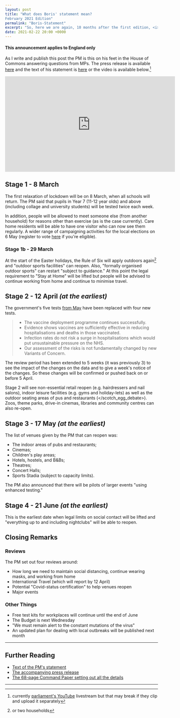 ```yaml
---
layout: post
title: "What does Boris' statement mean?
February 2021 Edition"
permalink: "Boris-Statement"
excerpt: "So, here we are again, 10 months after the first edition, <i>What does Boris' statement mean?</i> returns for the roadmap out of Lockdown 3..."
date: 2021-02-22 20:00 +0000
---
```


#### This announcement applies to England only

As I write and publish this post the PM is this on his feet in the House of Commons answering questions from MPs. The press release is available [here](https://www.gov.uk/government/news/prime-minister-sets-out-roadmap-to-cautiously-ease-lockdown-restrictions) and the text of his statement is [here](https://www.gov.uk/government/speeches/pm-statement-to-the-house-of-commons-on-roadmap-for-easing-lockdown-restrictions-in-england-22-february-2021) or the video is available below.[^1]

<iframe width="560" height="315" src="https://www.youtube-nocookie.com/embed/wtOvj-yjDXA?start=1069" frameborder="0" allow="accelerometer; autoplay; clipboard-write; encrypted-media; gyroscope; picture-in-picture" allowfullscreen></iframe>

## Stage 1 - 8 March

The first relaxation of lockdown will be on 8 March, when all schools will return. The PM said that pupils in Year 7 (11-12 year olds) and above (including collage and university students) will be tested twice each week.

In addition, people will be allowed to meet someone else (from another household) for reasons other than exercise (as is the case currently). Care home residents will be able to have one visitor who can now see them regularly. A wider range of campaigning activities for the local elections on 6 May (register to vote [here](https://www.gov.uk/register-to-vote) if you're eligible).

### Stage 1b - 29 March

At the start of the Easter holidays, the Rule of Six will apply outdoors again[^2] and "outdoor sports facilities" can reopen. Also, "formally organised outdoor sports" can restart "subject to guidance." At this point the legal requirement to "Stay at Home" will be lifted but people will be advised to continue working from home and continue to minimise travel.

## Stage 2 - 12 April *(at the earliest)*

The government's five tests [from May](/2020/05/10/Boris-Statement/#the-reduction-of-lockdown) have been replaced with four new tests.

> - The vaccine deployment programme continues successfully.
> - Evidence shows vaccines are sufficiently effective in reducing hospitalisations and deaths in those vaccinated.
> - Infection rates do not risk a surge in hospitalisations which would put unsustainable pressure on the NHS.
> - Our assessment of the risks is not fundamentally changed by new Variants of Concern.

The review period has been extended to 5 weeks (it was previously 3) to see the impact of the changes on the data and to give a week's notice of the changes. So these changes will be confirmed or pushed back on or before 5 April.

Stage 2 will see non-essential retail reopen (e.g. hairdressers and nail salons), indoor leisure facilities (e.g. gyms and holiday-lets) as well as the outdoor seating areas of pus and restaurants (</scotch_egg_debate>). Zoos, theme parks, drive-in cinemas, libraries and community centres can also re-open. 

## Stage 3 - 17 May *(at the earliest)*

The list of venues given by the PM that can reopen was:

* The indoor areas of pubs and restaurants;
* Cinemas;
* Children's play areas;
* Hotels, hostels, and B&Bs;
* Theatres;
* Concert Halls;
* Sports Stadia (subject to capacity limits).

The PM also announced that there will be pilots of larger events "using enhanced testing."

## Stage 4 - 21 June *(at the earliest)*

This is the earliest date when legal limits on social contact will be lifted and "everything up to and including nightclubs" will be able to reopen.

## Closing Remarks

### Reviews

The PM set out four reviews around:

* How long we need to maintain social distancing, continue wearing masks, and working from home
* International Travel (which will report by 12 April)
* Potential "Covid-status certification" to help venues reopen
* Major events

### Other Things

* Free test kits for workplaces will continue until the end of June
* The Budget is next Wednesday
* "We must remain alert to the constant mutations of the virus"
* An updated plan for dealing with local outbreaks will be published next month

----------

## Further Reading

* [Text of the PM's statement](https://www.gov.uk/government/speeches/pm-statement-to-the-house-of-commons-on-roadmap-for-easing-lockdown-restrictions-in-england-22-february-2021)
* [The accompanying press release](https://www.gov.uk/government/news/prime-minister-sets-out-roadmap-to-cautiously-ease-lockdown-restrictions)
* [The 68-page Command Paper setting out all the details](https://www.gov.uk/government/publications/covid-19-response-spring-2021)

------

[^1]: currently [parliament's YouTube](https://www.youtube.com/c/ukparliament) livestream but that may break if they clip and upload it separately 

[^2]: or two households
